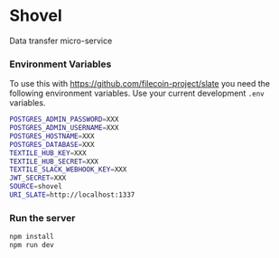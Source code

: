 # Shovel

Data transfer micro-service

### Environment Variables

To use this with https://github.com/filecoin-project/slate you need the following environment variables. Use your current development `.env` variables.

```sh
POSTGRES_ADMIN_PASSWORD=XXX
POSTGRES_ADMIN_USERNAME=XXX
POSTGRES_HOSTNAME=XXX
POSTGRES_DATABASE=XXX
TEXTILE_HUB_KEY=XXX
TEXTILE_HUB_SECRET=XXX
TEXTILE_SLACK_WEBHOOK_KEY=XXX
JWT_SECRET=XXX
SOURCE=shovel
URI_SLATE=http://localhost:1337
```

### Run the server

```sh
npm install
npm run dev
```
